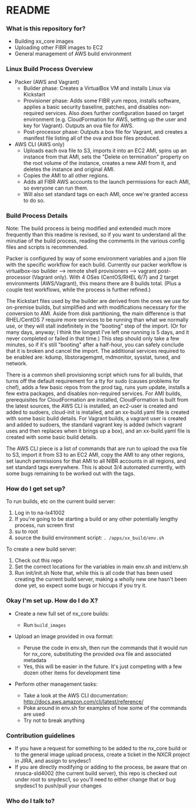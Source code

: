 # README #

### What is this repository for? ###

* Building xx_core images
* Uploading other FIBR images to EC2
* General management of AWS build environment


### Linux Build Process Overview ###

* Packer (AWS and Vagrant)
    * Builder phase: Creates a VirtualBox VM and installs Linux via Kickstart
    * Provisioner phase: Adds some FIBR yum repos, installs software, applies a basic security baseline, patches, and disables non-required services. Also does further configuration based on target environment (e.g. CloudFormation for AWS, setting up the user and key for Vagrant). Outputs an ova file for AWS.
    * Post-processor phase: Outputs a box file for Vagrant, and creates a manifest file listing all of the ova and box files produced.
* AWS CLI (AWS only)
    * Uploads each ova file to S3, imports it into an EC2 AMI, spins up an instance from that AMI, sets the "Delete on termination" property on the root volume of the instance, creates a new AMI from it, and deletes the instance and original AMI.
    * Copies the AMI to all other regions.
    * Adds all FIBR AWS accounts to the launch permissions for each AMI, so everyone can run them.
    * Will also set standard tags on each AMI, once we're granted access to do so.


### Build Process Details ###

Note: The build process is being modified and extended much more frequently than this readme is revised, so if you want to understand all the minutiae of the build process, reading the comments in the various config files and scripts is recommended.

Packer is configured by way of some environment variables and a json file with the specific workflow for each build. Currently our packer workflow is virtualbox-iso builder --> remote shell provisioners --> vagrant post-processor (Vagrant only). With 4 OSes (CentOS/RHEL 6/7) and 2 target environments (AWS/Vagrant), this means there are 8 builds total. (Plus a couple test workflows, while the process is further refined.)

The Kickstart files used by the builder are derived from the ones we use for on-premise builds, but simplified and with modifications necessary for the conversion to AMI. Aside from disk partitioning, the main difference is that RHEL/CentOS 7 require more services to be running than what we normally use, or they will stall indefinitely in the "booting" step of the import. (Or for many days, anyway; I think the longest I've left one running is 5 days, and it never completed or failed in that time.) This step should only take a few minutes, so if it's still "booting" after a half-hour, you can safely conclude that it is broken and cancel the import. The additional services required to be enabled are: kdump, libstoragemgmt, mdmonitor, sysstat, tuned, and network.

There is a common shell provisioning script which runs for all builds, that turns off the default requirement for a tty for sudo (causes problems for chef), adds a few basic repos from the prod tag, runs yum update, installs a few extra packages, and disables non-required services. For AMI builds, prerequisites for CloudFormation are installed, CloudFormation is built from the latest sources, the AWS CLI is installed, an ec2-user is created and added to sudoers, cloud-init is installed, and an xx-build.yaml file is created with some basic build details. For Vagrant builds, a vagrant user is created and added to sudoers, the standard vagrant key is added (which vagrant uses and then replaces when it brings up a box), and an xx-build.yaml file is created with some basic build details.

The AWS CLI piece is a list of commands that are run to upload the ova file to S3, import it from S3 to an EC2 AMI, copy the AMI to any other regions, set launch permissions for that AMI to all NIBR accounts in all regions, and set standard tags everywhere. This is about 3/4 automated currently, with some bugs remaining to be worked out with the tags.


### How do I get set up? ###
To run builds, etc on the current build server:
1. Log in to na-lx41002
2. If you're going to be starting a build or any other potentially lengthy process, run screen first
3. su to root
4. source the build environment script: `. /apps/xx_build/env.sh`

To create a new build server:
1. Check out this repo
2. Set the correct locations for the variables in main env.sh and init/env.sh
3. Run init/init.sh
Note that, while this is all code that has been used creating the current build server, making a wholly new one hasn't been done yet, so expect some bugs or hiccups if you try it.


### Okay I'm set up. How do I do X?
* Create a new full set of nx_core builds:
    * Run `build_images`

* Upload an image provided in ova format:
    * Peruse the code in env.sh, then run the commands that it would run for nx_core, substituting the provided ova file and associated metadata
    * Yes, this will be easier in the future. It's just competing with a few dozen other items for development time

* Perform other management tasks:
    * Take a look at the AWS CLI documentation: http://docs.aws.amazon.com/cli/latest/reference/
    * Poke around in env.sh for examples of how some of the commands are used
    * Try not to break anything


### Contribution guidelines ###

* If you have a request for something to be added to the nx_core build or to the general image upload process, create a ticket in the NXCR project in JIRA, and assign to snydesc1
* If you are directly modifying or adding to the process, be aware that on nrusca-sld4002 (the current build server), this repo is checked out under root to snydesc1, so you'll need to either change that or bug snydesc1 to push/pull your changes


### Who do I talk to? ###
